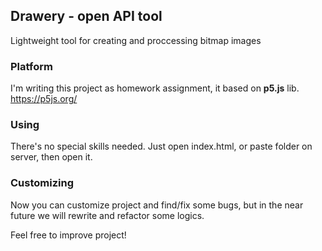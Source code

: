 ## Drawery - open API tool
Lightweight tool for creating and proccessing bitmap images
### Platform
I'm writing this project as homework assignment, it based on **p5.js** lib.
https://p5js.org/
### Using
There's no special skills needed. Just open index.html, or paste folder on server, then open it.

### Customizing
Now you can customize project and find/fix some bugs, but in the near future we will rewrite and refactor some logics.


Feel free to improve project!
